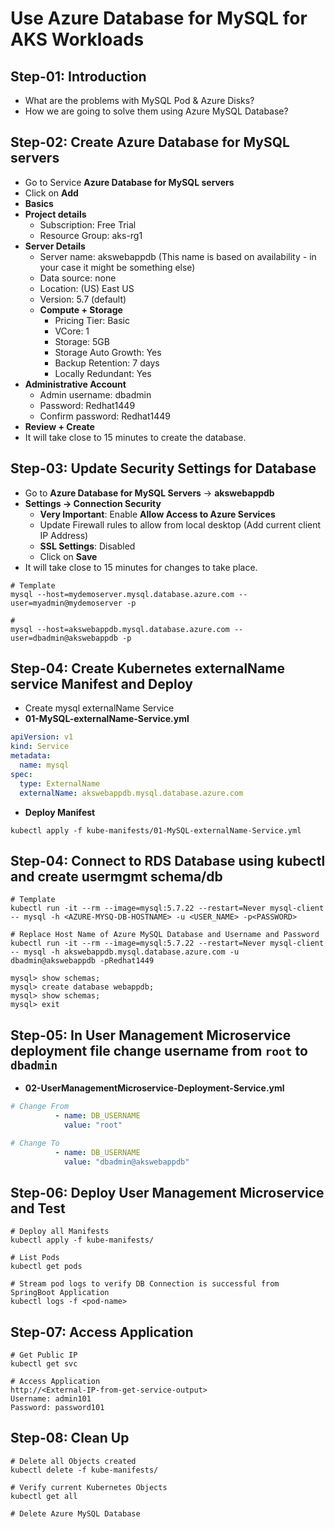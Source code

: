# Use Azure Database for MySQL for AKS Workloads

## Step-01: Introduction
- What are the problems with MySQL Pod & Azure Disks? 
- How we are going to solve them using Azure MySQL Database?

## Step-02: Create Azure Database for MySQL servers
- Go to Service **Azure Database for MySQL servers**
- Click on **Add**
- **Basics**
- **Project details**
  - Subscription: Free Trial
  - Resource Group: aks-rg1
- **Server Details**
  - Server name: akswebappdb (This name is based on availability - in your case it might be something else)
  - Data source: none
  - Location: (US) East US
  - Version: 5.7 (default)
  - **Compute + Storage**
    - Pricing Tier: Basic
    - VCore: 1
    - Storage: 5GB
    - Storage Auto Growth: Yes
    - Backup Retention: 7 days
    - Locally Redundant: Yes
- **Administrative Account**      
  - Admin username: dbadmin
  - Password: Redhat1449
  - Confirm password: Redhat1449
- **Review + Create**  
- It will take close to 15 minutes to create the database. 

## Step-03: Update Security Settings for Database
- Go to **Azure Database for MySQL Servers** -> **akswebappdb**
- **Settings -> Connection Security**
  - **Very Important**: Enable **Allow Access to Azure Services**
  - Update Firewall rules to allow from local desktop (Add current client IP Address)
  - **SSL Settings**: Disabled  
  - Click on **Save**
- It will take close to 15 minutes for changes to take place. 

```
# Template
mysql --host=mydemoserver.mysql.database.azure.com --user=myadmin@mydemoserver -p

# 
mysql --host=akswebappdb.mysql.database.azure.com --user=dbadmin@akswebappdb -p
```

## Step-04: Create Kubernetes externalName service Manifest and Deploy
- Create mysql externalName Service
- **01-MySQL-externalName-Service.yml**
```yml
apiVersion: v1
kind: Service
metadata:
  name: mysql
spec:
  type: ExternalName
  externalName: akswebappdb.mysql.database.azure.com
```
 - **Deploy Manifest**
```
kubectl apply -f kube-manifests/01-MySQL-externalName-Service.yml
```
## Step-04:  Connect to RDS Database using kubectl and create usermgmt schema/db
```
# Template
kubectl run -it --rm --image=mysql:5.7.22 --restart=Never mysql-client -- mysql -h <AZURE-MYSQ-DB-HOSTNAME> -u <USER_NAME> -p<PASSWORD>

# Replace Host Name of Azure MySQL Database and Username and Password
kubectl run -it --rm --image=mysql:5.7.22 --restart=Never mysql-client -- mysql -h akswebappdb.mysql.database.azure.com -u dbadmin@akswebappdb -pRedhat1449

mysql> show schemas;
mysql> create database webappdb;
mysql> show schemas;
mysql> exit
```
## Step-05: In User Management Microservice deployment file change username from `root` to `dbadmin`
- **02-UserManagementMicroservice-Deployment-Service.yml**
```yml
# Change From
          - name: DB_USERNAME
            value: "root"

# Change To
          - name: DB_USERNAME
            value: "dbadmin@akswebappdb"            
```

## Step-06: Deploy User Management Microservice and Test
```
# Deploy all Manifests
kubectl apply -f kube-manifests/

# List Pods
kubectl get pods

# Stream pod logs to verify DB Connection is successful from SpringBoot Application
kubectl logs -f <pod-name>
```
## Step-07: Access Application
```
# Get Public IP
kubectl get svc

# Access Application
http://<External-IP-from-get-service-output>
Username: admin101
Password: password101
```

## Step-08: Clean Up 
```
# Delete all Objects created
kubectl delete -f kube-manifests/

# Verify current Kubernetes Objects
kubectl get all

# Delete Azure MySQL Database
```
